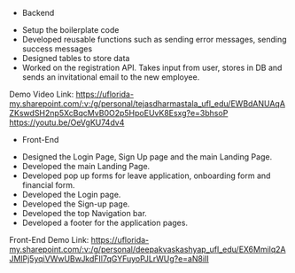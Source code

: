 * Backend

- Setup the boilerplate code
- Developed reusable functions such as sending error messages, sending success messages
- Designed tables to store data
- Worked on the registration API. Takes input from user, stores in DB and sends an invitational email to the new employee.

Demo Video Link: 
https://uflorida-my.sharepoint.com/:v:/g/personal/tejasdharmastala_ufl_edu/EWBdANUAqAZKswdSH2np5XcBqcMvB0O2p5HpoEUvK8Esxg?e=3bhsoP
https://youtu.be/OeVgKU74dv4

* Front-End

- Designed the Login Page, Sign Up page and the main Landing Page.
- Developed the main Landing Page.
- Developed pop up forms for leave application, onboarding form and financial form.
- Developed the Login page.
- Developed the Sign-up page.
- Developed the top Navigation bar.
- Developed a footer for the application pages.

Front-End Demo Link: 
https://uflorida-my.sharepoint.com/:v:/g/personal/deepakvaskashyap_ufl_edu/EX6Mmilq2AJMlPj5yqiVWwUBwJkdFIl7qGYFuyoPJLrWUg?e=aN8iII
